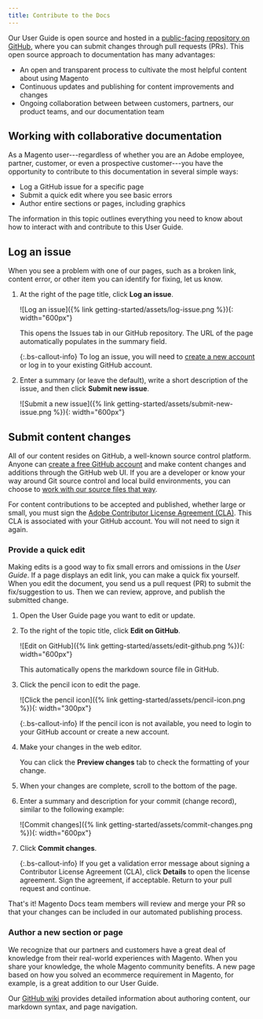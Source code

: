 ```yaml
---
title: Contribute to the Docs
---
```


Our User Guide is open source and hosted in a [public-facing repository on GitHub][1], where you can submit changes through pull requests (PRs). This open source approach to documentation has many advantages:

- An open and transparent process to cultivate the most helpful content about using Magento
- Continuous updates and publishing for content improvements and changes
- Ongoing collaboration between between customers, partners, our product teams, and our documentation team

## Working with collaborative documentation

As a Magento user---regardless of whether you are an Adobe employee, partner, customer, or even a prospective customer---you have the opportunity to contribute to this documentation in several simple ways:

- Log a GitHub issue for a specific page
- Submit a quick edit where you see basic errors
- Author entire sections or pages, including graphics

The information in this topic outlines everything you need to know about how to interact with and contribute to this User Guide.

## Log an issue

When you see a problem with one of our pages, such as a broken link, content error, or other item you can identify for fixing, let us know.

1. At the right of the page title, click **Log an issue**.

   ![Log an issue]({% link getting-started/assets/log-issue.png %}){: width="600px"}

   This opens the Issues tab in our GitHub repository. The URL of the page automatically populates in the summary field.

   {:.bs-callout-info}
   To log an issue, you will need to [create a new account][2] or log in to your existing GitHub account.

1. Enter a summary (or leave the default), write a short description of the issue, and then click **Submit new issue**.

   ![Submit a new issue]({% link getting-started/assets/submit-new-issue.png %}){: width="600px"}

## Submit content changes

All of our content resides on GitHub, a well-known source control platform. Anyone can [create a free GitHub account][2] and make content changes and additions through the GitHub web UI. If you are a developer or know your way around Git source control and local build environments, you can choose to [work with our source files that way][3].

For content contributions to be accepted and published, whether large or small, you must sign the [Adobe Contributor License Agreement (CLA)][4]. This CLA is associated with your GitHub account. You will not need to sign it again.

### Provide a quick edit

Making edits is a good way to fix small errors and omissions in the _User Guide_. If a page displays an edit link, you can make a quick fix yourself. When you edit the document, you send us a pull request (PR) to submit the fix/suggestion to us. Then we can review, approve, and publish the submitted change.

1. Open the User Guide page you want to edit or update.

1. To the right of the topic title, click **Edit on GitHub**.

   ![Edit on GitHub]({% link getting-started/assets/edit-github.png %}){: width="600px"}

   This automatically opens the markdown source file in GitHub.

1. Click the pencil icon to edit the page.

   ![Click the pencil icon]({% link getting-started/assets/pencil-icon.png %}){: width="300px"}

   {:.bs-callout-info}
   If the pencil icon is not available, you need to login to your GitHub account or create a new account.

1. Make your changes in the web editor.

   You can click the **Preview changes** tab to check the formatting of your change.

1. When your changes are complete, scroll to the bottom of the page.

1. Enter a summary and description for your commit (change record), similar to the following example:

   ![Commit changes]({% link getting-started/assets/commit-changes.png %}){: width="600px"}

1. Click **Commit changes**.

   {:.bs-callout-info}
   If you get a validation error message about signing a Contributor License Agreement (CLA), click **Details** to open the license agreement. Sign the agreement, if acceptable. Return to your pull request and continue.

That's it! Magento Docs team members will review and merge your PR so that your changes can be included in our automated publishing process.

### Author a new section or page

We recognize that our partners and customers have a great deal of knowledge from their real-world experiences with Magento. When you share your knowledge, the whole Magento community benefits. A new page based on how you solved an ecommerce requirement in Magento, for example, is a great addition to our User Guide.

Our [GitHub wiki][5] provides detailed information about authoring content, our markdown syntax, and page navigation.

[1]: https://github.com/magento/merchdocs
[2]: https://github.com/signup/free
[3]: https://github.com/magento/merchdocs/wiki/Writing-Content#write-like-a-developer
[4]: https://opensource.adobe.com/cla.html
[5]: https://github.com/magento/merchdocs/wiki/Writing-Content#writing-styles-and-markdown
